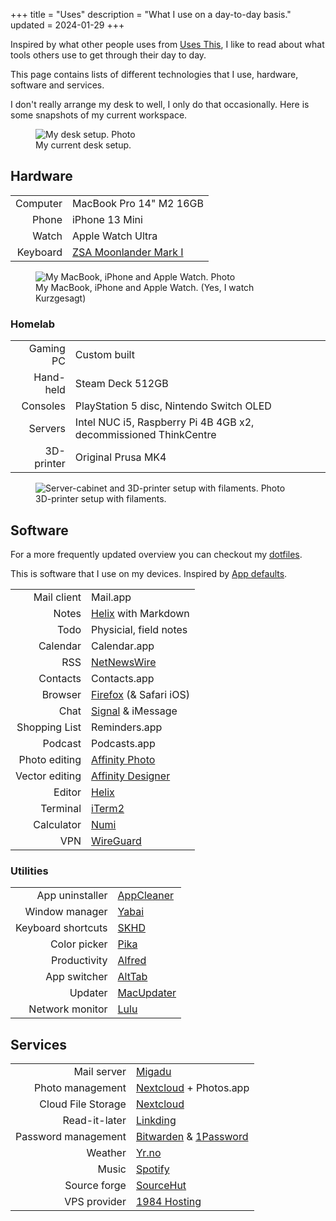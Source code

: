 +++
title = "Uses"
description = "What I use on a day-to-day basis."
updated = 2024-01-29
+++

Inspired by what other people uses from [Uses This][usesthis], I like to read
about what tools others use to get through their day to day.

This page contains lists of different technologies that I use, hardware,
software and services.

I don't really arrange my desk to well, I only do that occasionally. Here is
some snapshots of my current workspace.

<figure>
  <img
    src="/img/uses/setup.webp"
    alt="My desk setup. Photo">
  <figcaption>
    My current desk setup.
  </figcaption>
</figure>

## Hardware

|          |                                     |
| -------: | :---------------------------------- |
| Computer | MacBook Pro 14" M2 16GB             |
|    Phone | iPhone 13 Mini                      |
|    Watch | Apple Watch Ultra                   |
| Keyboard | [ZSA Moonlander Mark I][moonlander] |

<!-- TODO: Add new photo of new setup --->
<figure>
  <img
    src="/img/uses/hardware.webp"
    alt="My MacBook, iPhone and Apple Watch. Photo">
  <figcaption>
    My MacBook, iPhone and Apple Watch. (Yes, I watch Kurzgesagt)
  </figcaption>
</figure>

### Homelab

|            |                                                                  |
| ---------: | :--------------------------------------------------------------- |
|  Gaming PC | Custom built                                                     |
|  Hand-held | Steam Deck 512GB                                                 |
|   Consoles | PlayStation 5 disc, Nintendo Switch OLED                         |
|    Servers | Intel NUC i5, Raspberry Pi 4B 4GB x2, decommissioned ThinkCentre |
| 3D-printer | Original Prusa MK4                                               |

<figure>
  <img
    src="/img/uses/3d-pegboard.webp"
    alt="Server-cabinet and 3D-printer setup with filaments. Photo">
  <figcaption>
    3D-printer setup with filaments.
  </figcaption>
</figure>

## Software

For a more frequently updated overview you can checkout my [dotfiles][dotfiles].

This is software that I use on my devices. Inspired by
[App defaults](https://defaults.rknight.me/).

|                |                                   |
| -------------: | :-------------------------------- |
|    Mail client | Mail.app                          |
|          Notes | [Helix][helix] with Markdown      |
|           Todo | Physicial, field notes            |
|       Calendar | Calendar.app                      |
|            RSS | [NetNewsWire][netnewswire]        |
|       Contacts | Contacts.app                      |
|        Browser | [Firefox][firefox] (& Safari iOS) |
|           Chat | [Signal][signal] & iMessage       |
|  Shopping List | Reminders.app                     |
|        Podcast | Podcasts.app                      |
|  Photo editing | [Affinity Photo][affinity_photo]  |
| Vector editing | [Affinity Designer][affinity_des] |
|         Editor | [Helix][helix]                    |
|       Terminal | [iTerm2][iterm]                   |
|     Calculator | [Numi][numi]                      |
|            VPN | [WireGuard][wireguard]            |

### Utilities

|                    |                          |
| -----------------: | :----------------------- |
|    App uninstaller | [AppCleaner][appcleaner] |
|     Window manager | [Yabai][yabai]           |
| Keyboard shortcuts | [SKHD][skhd]             |
|       Color picker | [Pika][pika]             |
|       Productivity | [Alfred][alfred]         |
|       App switcher | [AltTab][alttab]         |
|            Updater | [MacUpdater][macupdater] |
|    Network monitor | [Lulu][lulu]             |

## Services

|                     |                                                 |
| ------------------: | :---------------------------------------------- |
|         Mail server | [Migadu][migadu]                                |
|    Photo management | [Nextcloud][nextcloud] + Photos.app             |
|  Cloud File Storage | [Nextcloud][nextcloud]                          |
|       Read-it-later | [Linkding][linkding]                            |
| Password management | [Bitwarden][bitwarden] & [1Password][1password] |
|             Weather | [Yr.no][yr]                                     |
|               Music | [Spotify][spotify]                              |
|        Source forge | [SourceHut][sourcehut]                          |
|        VPS provider | [1984 Hosting][1984]                            |

[affinity_des]: https://affinity.serif.com/en-us/designer
[affinity_photo]: https://affinity.serif.com/en-us/photo
[firefox]: https://www.mozilla.org/en-US/firefox/new
[bitwarden]: https://bitwarden.com
[ublock]: https://ublockorigin.com
[multia]:
  https://addons.mozilla.org/en-US/firefox/addon/multi-account-containers
[mattermost]: https://mattermost.com
[netnewswire]: https://netnewswire.com
[nextcloud]: https://nextcloud.com
[numi]: https://numi.app
[signal]: https://signal.org
[iterm]: https://iterm2.com/
[skhd]: https://github.com/koekeishiya/skhd
[spotify]: https://spotify.com
[vscodium]: https://github.com/VSCodium/vscodium
[wireguard]: https://www.wireguard.com
[yr]: https://apps.apple.com/jo/app/yr-no/id490989206
[1984]: https://1984hosting.com
[migadu]: https://migadu.com
[migadu_review]: /blog/migadu-review
[yabai]: https://github.com/koekeishiya/yabai
[lulu]: https://objective-see.com/products/lulu.html
[appcleaner]: https://freemacsoft.net/appcleaner/
[macupdater]: https://www.corecode.io/macupdater/
[dotfiles]: https://github.com/timharek/dotfiles
[moonlander]: https://www.zsa.io/moonlander/
[spaceman]: https://github.com/Jaysce/Spaceman
[usesthis]: https://usesthis.com/
[sourcehut]: https://sourcehut.org
[helix]: https://helix-editor.com/
[linkding]: https://github.com/sissbruecker/linkding
[figma]: https://www.figma.com/
[1password]: https://1password.com
[pika]: https://superhighfives.com/pika
[alfred]: https://www.alfredapp.com/
[alttab]: https://alt-tab-macos.netlify.app/

